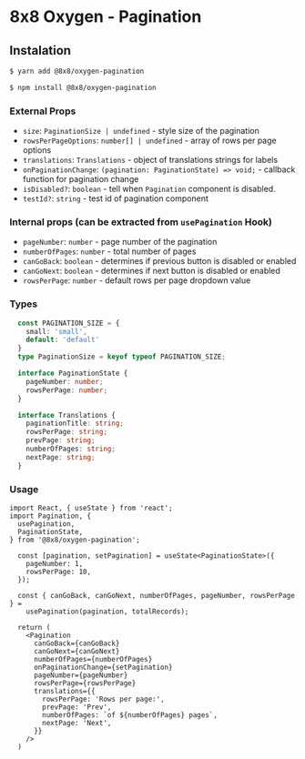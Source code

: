 # 8x8 Oxygen - Pagination

## Instalation

```sh
$ yarn add @8x8/oxygen-pagination
```

```sh
$ npm install @8x8/oxygen-pagination
```

### External Props

  - `size`: `PaginationSize | undefined` - style size of the pagination
  - `rowsPerPageOptions`: `number[] | undefined` - array of rows per page options
  - `translations`: `Translations` - object of translations strings for labels
  - `onPaginationChange`: `(pagination: PaginationState) => void;` - callback function for pagination change
  - `isDisabled?`: `boolean` - tell when `Pagination` component is disabled.
  - `testId?`: `string` - test id of pagination component

### Internal props (can be extracted from `usePagination` Hook)
  - `pageNumber`: `number` - page number of the pagination
  - `numberOfPages`: `number` - total number of pages
  - `canGoBack`: `boolean` - determines if previous button is disabled or enabled
  - `canGoNext`: `boolean` - determines if next button is disabled or enabled
  - `rowsPerPage`: `number` - default rows per page dropdown value

### Types

```ts
  const PAGINATION_SIZE = {
    small: 'small',
    default: 'default'
  }
  type PaginationSize = keyof typeof PAGINATION_SIZE;
```

```ts
  interface PaginationState {
    pageNumber: number;
    rowsPerPage: number;
  }
```

```ts
  interface Translations {
    paginationTitle: string;
    rowsPerPage: string;
    prevPage: string;
    numberOfPages: string;
    nextPage: string;
  }
```

### Usage

```tsx
import React, { useState } from 'react';
import Pagination, {
  usePagination,
  PaginationState,
} from '@8x8/oxygen-pagination';
  
  const [pagination, setPagination] = useState<PaginationState>({
    pageNumber: 1,
    rowsPerPage: 10,
  });

  const { canGoBack, canGoNext, numberOfPages, pageNumber, rowsPerPage } =
    usePagination(pagination, totalRecords);

  return (
    <Pagination
      canGoBack={canGoBack}
      canGoNext={canGoNext}
      numberOfPages={numberOfPages}
      onPaginationChange={setPagination}
      pageNumber={pageNumber}
      rowsPerPage={rowsPerPage}
      translations={{
        rowsPerPage: 'Rows per page:',
        prevPage: 'Prev',
        numberOfPages: `of ${numberOfPages} pages`,
        nextPage: 'Next',
      }}
    />
  )
```
